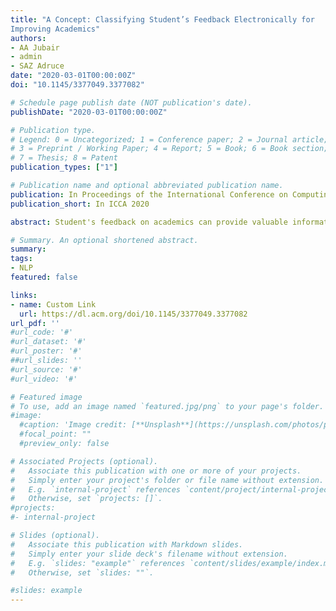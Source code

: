 ```yaml
---
title: "A Concept: Classifying Student’s Feedback Electronically for
Improving Academics"
authors:
- AA Jubair
- admin
- SAZ Adruce
date: "2020-03-01T00:00:00Z"
doi: "10.1145/3377049.3377082"

# Schedule page publish date (NOT publication's date).
publishDate: "2020-03-01T00:00:00Z"

# Publication type.
# Legend: 0 = Uncategorized; 1 = Conference paper; 2 = Journal article;
# 3 = Preprint / Working Paper; 4 = Report; 5 = Book; 6 = Book section;
# 7 = Thesis; 8 = Patent
publication_types: ["1"]

# Publication name and optional abbreviated publication name.
publication: In Proceedings of the International Conference on Computing Advancements
publication_short: In ICCA 2020

abstract: Student's feedback on academics can provide valuable information for an institution for finding their current teaching practices quality and, also can provide suggestions for improving the overall teaching process. There are various kinds of student feedback systems used in different institutions and are mostly manual based process. Therefore, the study proposes a concept of computerized student feedback system (SFS) for academics. Student generally provides their feedback using open ended sentences. SFS will classify all feedback into several categories such as positive, negative, neutral. The proposed SFS uses a combination of machine learning's rule-based and lexicon based custom corpus datastore. This system will be implemented and evaluated in various educational institutions to test the effectiveness of SFS in the academic's context.

# Summary. An optional shortened abstract.
summary:
tags:
- NLP
featured: false

links:
- name: Custom Link
  url: https://dl.acm.org/doi/10.1145/3377049.3377082
url_pdf: ''
#url_code: '#'
#url_dataset: '#'
#url_poster: '#'
##url_slides: ''
#url_source: '#'
#url_video: '#'

# Featured image
# To use, add an image named `featured.jpg/png` to your page's folder.
#image:
  #caption: 'Image credit: [**Unsplash**](https://unsplash.com/photos/pLCdAaMFLTE)'
  #focal_point: ""
  #preview_only: false

# Associated Projects (optional).
#   Associate this publication with one or more of your projects.
#   Simply enter your project's folder or file name without extension.
#   E.g. `internal-project` references `content/project/internal-project/index.md`.
#   Otherwise, set `projects: []`.
#projects:
#- internal-project

# Slides (optional).
#   Associate this publication with Markdown slides.
#   Simply enter your slide deck's filename without extension.
#   E.g. `slides: "example"` references `content/slides/example/index.md`.
#   Otherwise, set `slides: ""`.

#slides: example
---
```

